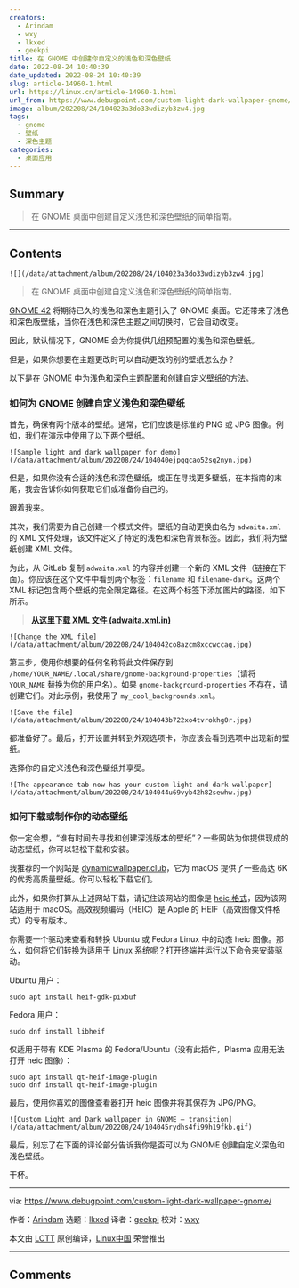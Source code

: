 ```yaml
---
creators:
  - Arindam
  - wxy
  - lkxed
  - geekpi
title: 在 GNOME 中创建你自定义的浅色和深色壁纸
date: 2022-08-24 10:40:39
date_updated: 2022-08-24 10:40:39
slug: article-14960-1.html
url: https://linux.cn/article-14960-1.html
url_from: https://www.debugpoint.com/custom-light-dark-wallpaper-gnome/
image: album/202208/24/104023a3do33wdizyb3zw4.jpg
tags:
  - gnome
  - 壁纸
  - 深色主题
categories:
  - 桌面应用
---
```


## Summary

> 在 GNOME 桌面中创建自定义浅色和深色壁纸的简单指南。

***

<!-- more -->

## Contents

`![](/data/attachment/album/202208/24/104023a3do33wdizyb3zw4.jpg)`

> 
> 在 GNOME 桌面中创建自定义浅色和深色壁纸的简单指南。
> 
> 
> 

[GNOME 42](https://www.debugpoint.com/2022/03/gnome-42-release/) 将期待已久的浅色和深色主题引入了 GNOME 桌面。它还带来了浅色和深色版壁纸，当你在浅色和深色主题之间切换时，它会自动改变。

因此，默认情况下，GNOME 会为你提供几组预配置的浅色和深色壁纸。

但是，如果你想要在主题更改时可以自动更改的别的壁纸怎么办？

以下是在 GNOME 中为浅色和深色主题配置和创建自定义壁纸的方法。

### 如何为 GNOME 创建自定义浅色和深色壁纸

首先，确保有两个版本的壁纸。通常，它们应该是标准的 PNG 或 JPG 图像。例如，我们在演示中使用了以下两个壁纸。

`![Sample light and dark wallpaper for demo](/data/attachment/album/202208/24/104040ejpqqcao52sq2nyn.jpg)`

但是，如果你没有合适的浅色和深色壁纸，或正在寻找更多壁纸，在本指南的末尾，我会告诉你如何获取它们或准备你自己的。

跟着我来。

其次，我们需要为自己创建一个模式文件。壁纸的自动更换由名为 `adwaita.xml` 的 XML 文件处理，该文件定义了特定的浅色和深色背景标签。因此，我们将为壁纸创建 XML 文件。

为此，从 GitLab 复制 `adwaita.xml` 的内容并创建一个新的 XML 文件（链接在下面）。你应该在这个文件中看到两个标签：`filename` 和 `filename-dark`。这两个 XML 标记包含两个壁纸的完全限定路径。在这两个标签下添加图片的路径，如下所示。

> 
> **[从这里下载 XML 文件 (adwaita.xml.in)](https://gitlab.gnome.org/GNOME/gnome-backgrounds/-/tree/main/backgrounds)**
> 
> 
> 

`![Change the XML file](/data/attachment/album/202208/24/104042co8azcm8xccwccag.jpg)`

第三步，使用你想要的任何名称将此文件保存到 `/home/YOUR_NAME/.local/share/gnome-background-properties`（请将 `YOUR_NAME` 替换为你的用户名）。如果 `gnome-background-properties` 不存在，请创建它们。对此示例，我使用了 `my_cool_backgrounds.xml`。

`![Save the file](/data/attachment/album/202208/24/104043b722xo4tvrokhg0r.jpg)`

都准备好了。最后，打开设置并转到外观选项卡，你应该会看到选项中出现新的壁纸。

选择你的自定义浅色和深色壁纸并享受。

`![The appearance tab now has your custom light and dark wallpaper](/data/attachment/album/202208/24/104044u69vyb42h82sewhw.jpg)`

### 如何下载或制作你的动态壁纸

你一定会想，“谁有时间去寻找和创建深浅版本的壁纸”？一些网站为你提供现成的动态壁纸，你可以轻松下载和安装。

我推荐的一个网站是 [dynamicwallpaper.club](https://dynamicwallpaper.club)，它为 macOS 提供了一些高达 6K 的优秀高质量壁纸。你可以轻松下载它们。

此外，如果你打算从上述网站下载，请记住该网站的图像是 [heic 格式](https://en.wikipedia.org/wiki/High_Efficiency_Image_File_Format)，因为该网站适用于 macOS。高效视频编码（HEIC）是 Apple 的 HEIF（高效图像文件格式）的专有版本。

你需要一个驱动来查看和转换 Ubuntu 或 Fedora Linux 中的动态 heic 图像。那么，如何将它们转换为适用于 Linux 系统呢？打开终端并运行以下命令来安装驱动。

Ubuntu 用户：

```shell
sudo apt install heif-gdk-pixbuf
```

Fedora 用户：

```shell
sudo dnf install libheif
```

仅适用于带有 KDE Plasma 的 Fedora/Ubuntu（没有此插件，Plasma 应用无法打开 heic 图像）：

```shell
sudo apt install qt-heif-image-plugin
sudo dnf install qt-heif-image-plugin
```

最后，使用你喜欢的图像查看器打开 heic 图像并将其保存为 JPG/PNG。

`![Custom Light and Dark wallpaper in GNOME – transition](/data/attachment/album/202208/24/104045rydhs4fi99h19fkb.gif)`

最后，别忘了在下面的评论部分告诉我你是否可以为 GNOME 创建自定义深色和浅色壁纸。

干杯。

---

via: <https://www.debugpoint.com/custom-light-dark-wallpaper-gnome/>

作者：[Arindam](https://www.debugpoint.com/author/admin1/) 选题：[lkxed](https://github.com/lkxed) 译者：[geekpi](https://github.com/geekpi) 校对：[wxy](https://github.com/wxy)

本文由 [LCTT](https://github.com/LCTT/TranslateProject) 原创编译，[Linux中国](https://linux.cn/) 荣誉推出

***

## Comments
